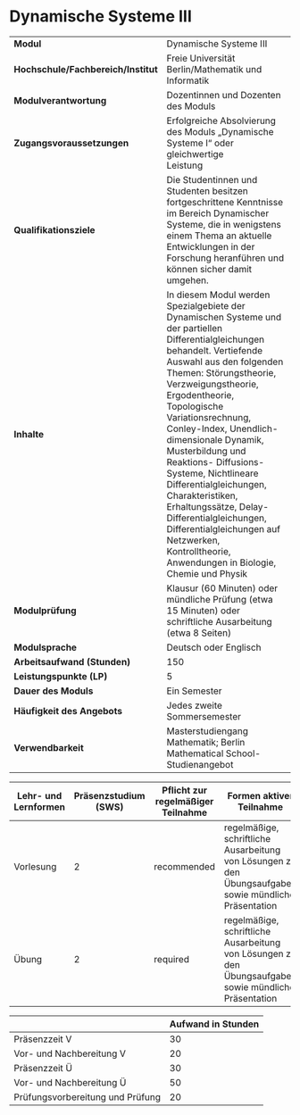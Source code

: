 # Dynamische Systeme III
|                                    |   |
|------------------------------------|---|
|**Modul**                           | Dynamische Systeme III |
|**Hochschule/Fachbereich/Institut** | Freie Universität Berlin/Mathematik und Informatik |
|**Modulverantwortung**              | Dozentinnen und Dozenten des Moduls |
|**Zugangsvoraussetzungen**          | Erfolgreiche Absolvierung des Moduls „Dynamische Systeme I“ oder gleichwertige<br>Leistung |
|**Qualifikationsziele**             | Die Studentinnen und Studenten besitzen fortgeschrittene Kenntnisse im Bereich Dynamischer Systeme, die in wenigstens einem Thema an aktuelle Entwicklungen in der Forschung heranführen und können sicher damit umgehen. |
|**Inhalte**                         | In diesem Modul werden Spezialgebiete der Dynamischen Systeme und der partiellen Differentialgleichungen behandelt. Vertiefende Auswahl aus den folgenden Themen: Störungstheorie, Verzweigungstheorie, Ergodentheorie, Topologische Variationsrechnung, Conley-Index, Unendlich-dimensionale Dynamik, Musterbildung und Reaktions- Diffusions-Systeme, Nichtlineare Differentialgleichungen, Charakteristiken, Erhaltungssätze, Delay-Differentialgleichungen, Differentialgleichungen auf Netzwerken, Kontrolltheorie, Anwendungen in Biologie, Chemie und Physik |
|**Modulprüfung**                    | Klausur (60 Minuten) oder mündliche Prüfung (etwa 15 Minuten) oder schriftliche Ausarbeitung (etwa 8 Seiten) |
|**Modulsprache**                    | Deutsch oder Englisch |
|**Arbeitsaufwand (Stunden)**        | 150 |
|**Leistungspunkte (LP)**            | 5 |
|**Dauer des Moduls**                | Ein Semester |
|**Häufigkeit des Angebots**         | Jedes zweite Sommersemester |
|**Verwendbarkeit**                  | Masterstudiengang Mathematik; Berlin Mathematical School-Studienangebot |

| Lehr- und Lernformen | Präsenzstudium <br> (SWS) | Pflicht zur regelmäßiger Teilnahme | Formen aktiver Teilnahme |
| ---------------------|---------------------------|------------------------------------|------------------------- |
| Vorlesung            | 2                         | recommended                        | regelmäßige, schriftliche Ausarbeitung von Lösungen zu den Übungsaufgaben sowie mündliche Präsentation |
| Übung                | 2                         | required                           | regelmäßige, schriftliche Ausarbeitung von Lösungen zu den Übungsaufgaben sowie mündliche Präsentation |

|   | Aufwand in Stunden |
| - |--------------------|
| Präsenzzeit V                            | 30    |
| Vor- und Nachbereitung V                 | 20    |
| Präsenzzeit Ü                            | 30    |
| Vor- und Nachbereitung Ü                 | 50    |
| Prüfungsvorbereitung und Prüfung         | 20    |
